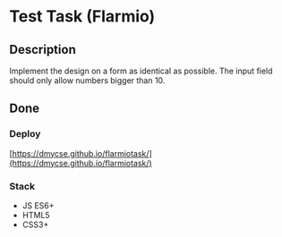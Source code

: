 # Test Task (Flarmio)

## Description
Implement the design on a form as identical as possible.
The input field should only allow numbers bigger than 10.

## Done

### Deploy
[https://dmycse.github.io/flarmiotask/](https://dmycse.github.io/flarmiotask/)

### Stack
* JS ES6+
* HTML5
* CSS3+